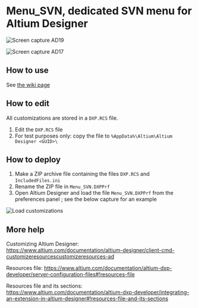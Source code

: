 # Menu_SVN, dedicated SVN menu for Altium Designer

![Screen capture AD19](https://github.com/Altium-Designer-addons/scripts-libraries/raw/master/UI%20customizations/Menu_SVN/Menu_SVN_AD19.png "Screen capture AD19")

![Screen capture AD17](https://github.com/Altium-Designer-addons/scripts-libraries/raw/master/UI%20customizations/Menu_SVN/Menu_SVN_AD17.png "Screen capture AD17")


## How to use

See [the wiki page](https://github.com/Altium-Designer-addons/scripts-libraries/wiki/Menu_SVN)


## How to edit

All customizations are stored in a `DXP.RCS` file.
1) Edit the `DXP.RCS` file
2) For test purposes only: copy the file to `%AppData%\Altium\Altium Designer <GUID>\`


## How to deploy

1) Make a ZIP archive file containing the files `DXP.RCS` and `IncludedFiles.ini`
2) Rename the ZIP file in `Menu_SVN.DXPPrf`
3) Open Altium Designer and load the file `Menu_SVN.DXPPrf` from the preferences panel ; see the below capture for an example

![Load customizations](https://github.com/Altium-Designer-addons/scripts-libraries/raw/master/UI%20customizations/Menu_SVN/Load_Custom_Menus_Altium.png "Load customizations")


## More help

Customizing Altium Designer: https://www.altium.com/documentation/altium-designer/client-cmd-customizeresourcescustomizeresources-ad

Resources file: https://www.altium.com/documentation/altium-dxp-developer/server-configuration-files#!resources-file

Resources file and its sections: https://www.altium.com/documentation/altium-dxp-developer/integrating-an-extension-in-altium-designer#!resources-file-and-its-sections
